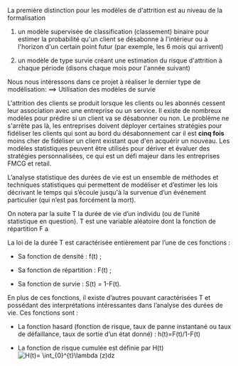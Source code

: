 La première distinction pour les modèles de d'attrition est au niveau de la formalisation

1. un modèle supervisée de classification (classement) binaire pour estimer la probabilité qu'un client se désabonne à l'intérieur ou à l'horizon d'un certain point futur (par exemple, les 6 mois qui arrivent)

2. un modèle de type survie créant une estimation du risque d'attrition à chaque période (disons chaque mois pour l'année suivant)

Nous nous intéressons dans ce projet à réaliser le dernier type de modélisation:  ==> Utilisation des modèles de survie 


L'attrition des clients se produit lorsque les clients ou les abonnés cessent leur association avec une entreprise ou un service.
Il existe de nombreux modèles pour prédire si un client va se désabonner ou non. Le problème ne s'arrête pas là, les entreprises doivent déployer certaines stratégies pour fidéliser les clients qui sont au bord du désabonnement car il est **cinq fois** moins cher de fidéliser un client existant que d'en acquérir un nouveau. Les modèles statistiques peuvent être utilisés pour dériver et évaluer des stratégies personnalisées, ce qui est un défi majeur dans les entreprises FMCG et retail.


L’analyse statistique des durées de vie est un ensemble de méthodes et techniques
statistiques qui permettent de modéliser et d’estimer les lois décrivant le temps qui s’écoule
jusqu'à la survenue d’un événement particulier (qui n’est pas forcément la mort).

On notera par la suite T la durée de vie d’un individu (ou de
l’unité statistique en question). T est une variable aléatoire dont la fonction de répartition F a 

 La loi de la durée T est caractérisée entièrement par l’une de ces fonctions :
 
+ Sa fonction de densité : f(t) ;

+ Sa fonction de répartition : F(t) ;

+ Sa fonction de survie : S(t) = 1-F(t).

En plus de ces fonctions, il existe d’autres pouvant caractérisées T et possédant des
interprétations intéressantes dans l’analyse des durées de vie. Ces fonctions sont :

+ La fonction hasard (fonction de risque, taux de panne instantané ou taux de défaillance,
taux de sortie d’un état donné) :  h(t)=F(t)/1-F(t)


+ La fonction de risque cumulée est définie par H(t) <img src="https://latex.codecogs.com/svg.image?H(t)=&space;\int_{0}^{t}\lambda&space;(z)dz" title="H(t)= \int_{0}^{t}\lambda (z)dz" />
